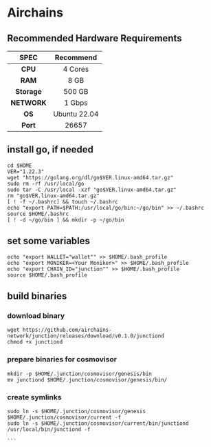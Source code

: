 # Airchains

## Recommended Hardware Requirements

|   SPEC      |       Recommend          |
| :---------: | :-----------------------:|
|   **CPU**   |        4 Cores           |
|   **RAM**   |        8 GB              |
| **Storage** |        500 GB            |
| **NETWORK** |        1 Gbps            |
|   **OS**    |        Ubuntu 22.04      |
|   **Port**  |        26657             | 

## install go, if needed

```
cd $HOME
VER="1.22.3"
wget "https://golang.org/dl/go$VER.linux-amd64.tar.gz"
sudo rm -rf /usr/local/go
sudo tar -C /usr/local -xzf "go$VER.linux-amd64.tar.gz"
rm "go$VER.linux-amd64.tar.gz"
[ ! -f ~/.bashrc] && touch ~/.bashrc
echo "export PATH=$PATH:/usr/local/go/bin:~/go/bin" >> ~/.bashrc
source $HOME/.bashrc
[ ! -d ~/go/bin ] && mkdir -p ~/go/bin
```
## set some variables

```
echo "export WALLET="wallet"" >> $HOME/.bash_profile
echo "export MONIKER=<Your Moniker>" >> $HOME/.bash_profile
echo "export CHAIN_ID="junction"" >> $HOME/.bash_profile
source $HOME/.bash_profile
```

## build binaries
### download binary
```
wget https://github.com/airchains-network/junction/releases/download/v0.1.0/junctiond
chmod +x junctiond
```
### prepare binaries for cosmovisor
```
mkdir -p $HOME/.junction/cosmovisor/genesis/bin
mv junctiond $HOME/.junction/cosmovisor/genesis/bin/
```
### create symlinks
````
sudo ln -s $HOME/.junction/cosmovisor/genesis $HOME/.junction/cosmovisor/current -f
sudo ln -s $HOME/.junction/cosmovisor/current/bin/junctiond /usr/local/bin/junctiond -f

```
